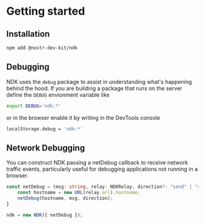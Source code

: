 # Getting started

## Installation

```sh
npm add @nostr-dev-kit/ndk
```

## Debugging

NDK uses the `debug` package to assist in understanding what's happening behind the hood. If you are building a package
that runs on the server define the `DEBUG` envionment variable like

```sh
export DEBUG='ndk:*'
```

or in the browser enable it by writing in the DevTools console

```sh
localStorage.debug = 'ndk:*'
```

## Network Debugging

You can construct NDK passing a netDebug callback to receive network traffic events, particularly useful for debugging
applications not running in a browser.

```ts
const netDebug = (msg: string, relay: NDKRelay, direction?: "send" | "recv") = {
    const hostname = new URL(relay.url).hostname;
    netDebug(hostname, msg, direction);
}

ndk = new NDK({ netDebug });
```
